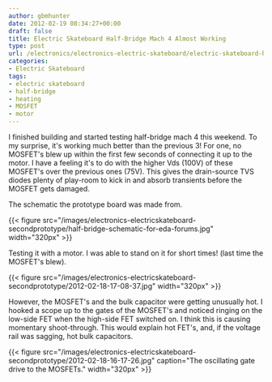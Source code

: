 ```yaml
---
author: gbmhunter
date: 2012-02-19 08:34:27+00:00
draft: false
title: Electric Skateboard Half-Bridge Mach 4 Almost Working
type: post
url: /electronics/electronics-electric-skateboard/electric-skateboard-half-bridge-mach-4-almost-working
categories:
- Electric Skateboard
tags:
- electric skateboard
- half-bridge
- heating
- MOSFET
- motor
---
```


I finished building and started testing half-bridge mach 4 this weekend. To my surprise, it's working much better than the previous 3! For one, no MOSFET's blew up within the first few seconds of connecting it up to the motor. I have a feeling it's to do with the higher Vds (100V) of these MOSFET's over the previous ones (75V). This gives the drain-source TVS diodes plenty of play-room to kick in and absorb transients before the MOSFET gets damaged.

The schematic the prototype board was made from.

{{< figure src="/images/electronics-electricskateboard-secondprototype/half-bridge-schematic-for-eda-forums.jpg"   width="320px" >}}

Testing it with a motor. I was able to stand on it for short times! (last time the MOSFET's blew).

{{< figure src="/images/electronics-electricskateboard-secondprototype/2012-02-18-17-08-37.jpg"   width="320px" >}}

However, the MOSFET's and the bulk capacitor were getting unusually hot. I hooked a scope up to the gates of the MOSFET's and noticed ringing on the low-side FET when the high-side FET switched on. I think this is causing momentary shoot-through. This would explain hot FET's, and, if the voltage rail was sagging, hot bulk capacitors.

{{< figure src="/images/electronics-electricskateboard-secondprototype/2012-02-18-16-17-26.jpg" caption="The oscillating gate drive to the MOSFETs."  width="320px" >}}
